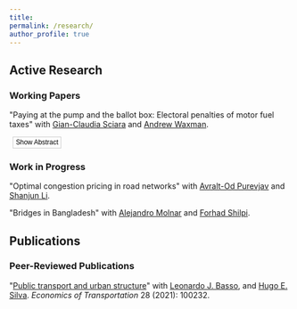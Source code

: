 ```yaml
---
title:
permalink: /research/
author_profile: true
---
```


<h2 id="active">
Active Research
</h2>

### Working Papers

<!--"Paying at the pump and the ballot box: Electoral penalties of motor fuel taxes" with [Gian-Claudia Sciara][gcs] and [Andrew Waxman][arw]. <a href="https://papers.ssrn.com/abstract=4999378"><i class="fas fa-fw fa-file-pdf zoom" aria-hidden="true"></i></a>

<button onclick="toggleAbstract('abstract1')">Show Abstract</button>
<div id="abstract1" style="display: none;">
  <p>Your abstract goes here...</p>
</div> -->

"Paying at the pump and the ballot box: Electoral penalties of motor fuel taxes" with 
[Gian-Claudia Sciara][gcs] and [Andrew Waxman][arw]. 

<a href="https://papers.ssrn.com/abstract=4999378" title="Download PDF">
  <i class="fas fa-fw fa-file-pdf zoom" aria-hidden="true"></i>
</a>
<button onclick="toggleAbstract('abstract1')" class="abstract-toggle">Show Abstract</button>

<div id="abstract1" class="abstract">
  <p>
    This paper studies the electoral consequences of increasing fuel taxes in the United States...
  </p>
</div>

### Work in Progress

"Optimal congestion pricing in road networks" with [Avralt-Od Purevjav][aop] and [Shanjun Li][sl].

"Bridges in Bangladesh" with [Alejandro Molnar][am] and [Forhad Shilpi][fs].

<h2 id="pubs">
Publications
</h2>

### Peer-Reviewed Publications

"[Public transport and urban structure](https://doi.org/10.1016/j.ecotra.2021.100232)" with [Leonardo J. Basso][ljb], and [Hugo E. Silva][hes]. *Economics of Transportation* 28 (2021): 100232. <a href="/files/research/transit-urban-structure.pdf"><i class="fas fa-fw fa-file-pdf zoom" aria-hidden="true"></i></a>

<!-- ### Pre-Doctoral Work

"[Impact of a loan-based public transport fare system on fare evasion: Experience of Transantiago, Santiago, Chile](https://doi.org/10.3141%2F2544-03)" with Alejandro Schmidt, Christopher Bucknell, [Juan Carlos Muñoz][jcm], and Carolina Simonetti. *Transportation Research Record* 2544, no. 1 (2016): 20-27.

"[Increasing the speed: Case study from Santiago, Chile](https://doi.org/10.3141%2F2539-08)" with Alejandro Schmidt, Christopher Bucknell, [Juan Carlos Muñoz][jcm], and Carolina Simonetti. *Transportation Research Record* 2539, no. 1 (2016): 65-71.

"[Using travel time data to generate aggregated measures of traffic](https://doi.org/10.3141%2F2422-11)" with [Juan C. Herrera][jch]. *Transportation Research Record* 2422, no. 1 (2014): 96-103. -->

[am]: https://alejandromolnar.github.io
[aop]: https://www.avraltodpurevjav.com
[fs]: https://sites.google.com/site/decrgforhadshilpi/
[gcs]: https://soa.utexas.edu/faculty/gian-claudia-sciara
[ljb]: http://www.leonardojbasso.cl/index.html
[hes]: https://sites.google.com/site/hugosilvam/
[sl]: http://li.dyson.cornell.edu
[jch]: https://www.ing.uc.cl/academicos-e-investigadores/juan-carlos-herrera-maldonado/
[jcm]: https://www.ing.uc.cl/en/academicos-e-investigadores/juan-carlos-munoz-abogabir/
[arw]: https://www.andrewrwaxman.com

<script>
  function toggleAbstract(id) {
    const abstract = document.getElementById(id);
    const btn = event.target;
    if (abstract.style.display === "none") {
      abstract.style.display = "block";
      btn.textContent = "Hide Abstract";
    } else {
      abstract.style.display = "none";
      btn.textContent = "Show Abstract";
    }
  }
</script>

<style>
  .abstract {
    display: none;
    font-size: 0.9em;
    margin: 0.5em 0 1em 1em;
    border-left: 2px solid #eee;
    padding-left: 0.8em;
  }

  .abstract-toggle {
    margin-left: 0.5em;
    font-size: 0.85em;
    background-color: transparent;
    border: 1px solid #ccc;
    padding: 0.2em 0.4em;
    cursor: pointer;
  }
</style>
